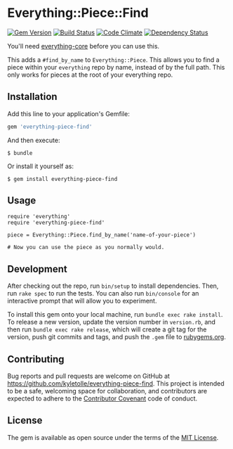 # Everything::Piece::Find
[![Gem Version](https://badge.fury.io/rb/everything-piece-find.svg)](http://badge.fury.io/rb/everything-piece-find)
[![Build Status](https://travis-ci.org/kyletolle/everything-piece-find.svg?branch=master)](https://travis-ci.org/kyletolle/everything-piece-find)
[![Code Climate](https://codeclimate.com/github/kyletolle/everything-piece-find/badges/gpa.svg)](https://codeclimate.com/github/kyletolle/everything-piece-find)
[![Dependency Status](https://gemnasium.com/kyletolle/everything-piece-find.svg)](https://gemnasium.com/kyletolle/everything-piece-find)

You'll need [everything-core](https://github.com/kyletolle/everything-core)
before you can use this.

This adds a `#find_by_name` to `Everything::Piece`. This allows you to find a
piece within your `everything` repo by name, instead of by the full path. This
only works for pieces at the root of your everything repo.

## Installation

Add this line to your application's Gemfile:

```ruby
gem 'everything-piece-find'
```

And then execute:

    $ bundle

Or install it yourself as:

    $ gem install everything-piece-find

## Usage

```
require 'everything'
require 'everything-piece-find'

piece = Everything::Piece.find_by_name('name-of-your-piece')

# Now you can use the piece as you normally would.
```

## Development

After checking out the repo, run `bin/setup` to install dependencies. Then, run
`rake spec` to run the tests. You can also run `bin/console` for an interactive
prompt that will allow you to experiment.

To install this gem onto your local machine, run `bundle exec rake install`. To
release a new version, update the version number in `version.rb`, and then run
`bundle exec rake release`, which will create a git tag for the version, push
git commits and tags, and push the `.gem` file to
[rubygems.org](https://rubygems.org).

## Contributing

Bug reports and pull requests are welcome on GitHub at
https://github.com/kyletolle/everything-piece-find. This project is intended to
be a safe, welcoming space for collaboration, and contributors are expected to
adhere to the [Contributor Covenant](http://contributor-covenant.org) code of
conduct.


## License

The gem is available as open source under the terms of the [MIT
License](http://opensource.org/licenses/MIT).

